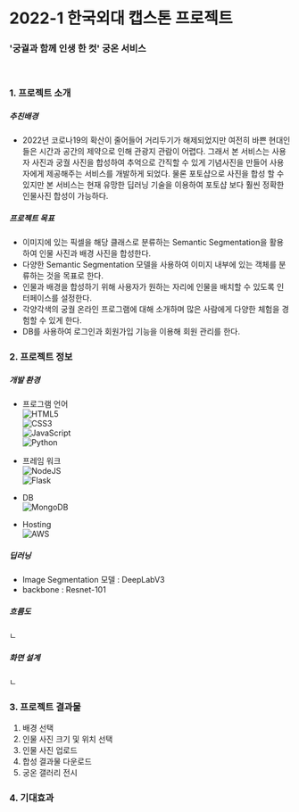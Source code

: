 # 2022-1 한국외대 캡스톤 프로젝트
### '궁궐과 함께 인생 한 컷' 궁온 서비스 
<br/>

### 1. 프로젝트 소개
 
##### 추친배경
 

 - 2022년 코로나19의 확산이 줄어들어 거리두기가 해제되었지만 여전히 바쁜 현대인들은 시간과 공간의 제약으로 인해 관광지 관람이 어렵다. 그래서 본 서비스는 사용자 사진과 궁궐 사진을 합성하여 추억으로 간직할 수 있게 기념사진을 만들어 사용자에게 제공해주는 서비스를 개발하게 되었다. 물론 포토샵으로 사진을 합성 할 수 있지만 본 서비스는 현재 유망한 딥러닝 기술을 이용하여  포토샵 보다 훨씬 정확한 인물사진 합성이 가능하다.


##### 프로젝트 목표
- 이미지에 있는 픽셀을 해당 클래스로 분류하는 Semantic Segmentation을 활용하여 인물 사진과 배경 사진을 합성한다.
- 다양한 Semantic Segmentation 모델을 사용하여 이미지 내부에 있는 객체를 분류하는 것을 목표로 한다. 
- 인물과 배경을 합성하기 위해 사용자가 원하는 자리에 인물을 배치할 수 있도록 인터페이스를 설정한다. 
- 각양각색의 궁궐 온라인 프로그램에 대해 소개하며 많은 사람에게 다양한 체험을 경험할 수 있게 한다.
- DB를 사용하여 로그인과 회원가입 기능을 이용해 회원 관리를 한다.

### 2. 프로젝트 정보
##### 개발 환경
  - 프로그램 언어
 <br/> ![HTML5](https://img.shields.io/badge/html5-%23E34F26.svg?style=for-the-badge&logo=html5&logoColor=white)<br/>     ![CSS3](https://img.shields.io/badge/css3-%231572B6.svg?style=for-the-badge&logo=css3&logoColor=white) <br/>![JavaScript](https://img.shields.io/badge/javascript-%23323330.svg?style=for-the-badge&logo=javascript&logoColor=%23F7DF1E)<br/> ![Python](https://img.shields.io/badge/python-3670A0?style=for-the-badge&logo=python&logoColor=ffdd54)
 - 프레임 워크 
<br/> ![NodeJS](https://img.shields.io/badge/node.js-6DA55F?style=for-the-badge&logo=node.js&logoColor=white)<br/> ![Flask](https://img.shields.io/badge/flask-%23000.svg?style=for-the-badge&logo=flask&logoColor=white)

 - DB
<br/>![MongoDB](https://img.shields.io/badge/MongoDB-%234ea94b.svg?style=for-the-badge&logo=mongodb&logoColor=white)

- Hosting
<br/>![AWS](https://img.shields.io/badge/AWS-%23FF9900.svg?style=for-the-badge&logo=amazon-aws&logoColor=white)

##### 딥러닝
- Image Segmentation 모델 : DeepLabV3
- backbone : Resnet-101

##### 흐름도
ㄴ


##### 화면 설계
ㄴ

### 3. 프로젝트 결과물
1. 배경 선택
2. 인물 사진 크기 및 위치 선택
3. 인물 사진 업로드
4. 합성 결과물 다운로드
5. 궁온 갤러리 전시


### 4. 기대효과




